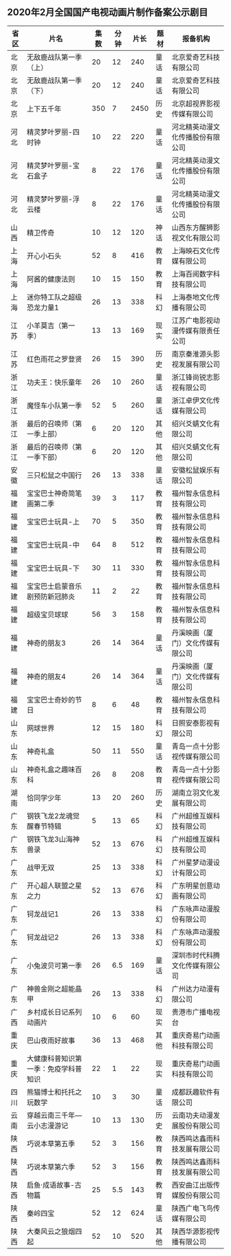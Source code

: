 ## 2020年2月全国国产电视动画片制作备案公示剧目
 省区 | 片名 | 集数 | 分钟 | 片长 | 题材 | 报备机构 
---|---|---|---|---|---|---
 北京 | 无敌鹿战队第一季（上） | 20 | 12 | 240 | 童话 | 北京爱奇艺科技有限公司 
 北京 | 无敌鹿战队第一季（下） | 20 | 12 | 240 | 童话 | 北京爱奇艺科技有限公司 
 北京 | 上下五千年 | 350 | 7 | 2450 | 历史 | 北京超视界影视传媒有限公司 
 河北 | 精灵梦叶罗丽-四时钟 | 10 | 22 | 220 | 童话 | 河北精英动漫文化传播股份有限公司 
 河北 | 精灵梦叶罗丽-宝石盒子 | 8 | 22 | 176 | 童话 | 河北精英动漫文化传播股份有限公司 
 河北 | 精灵梦叶罗丽-浮云楼 | 8 | 22 | 176 | 童话 | 河北精英动漫文化传播股份有限公司 
 山西 | 精卫传奇 | 10 | 12 | 120 | 神话 | 山西东方醒狮影视文化有限公司 
 上海 | 开心小石头 | 52 | 8 | 416 | 教育 | 上海映石文化传媒有限公司 
 上海 | 阿酱的健康法则 | 10 | 15 | 150 | 教育 | 上海百阅数字科技有限公司 
 上海 | 迷你特工队之超级恐龙力量1 | 26 | 13 | 338 | 科幻 | 上海泰地文化传播有限公司 
 江苏 | 小羊莫吉（第一季） | 13 | 13 | 169 | 现实 | 江苏广电影视动漫传媒有限责任公司 
 江苏 | 红色雨花之罗登贤 | 26 | 15 | 390 | 历史 | 南京秦淮源头影视发展有限公司 
 浙江 | 功夫王：快乐童年 | 26 | 10 | 260 | 童话 | 浙江锋尚锐志影视有限公司 
 浙江 | 魔怪车小队第一季 | 52 | 5 | 260 | 童话 | 浙江卓伊文化传媒有限公司 
 浙江 | 最后的召唤师（第一季上部） | 6 | 20 | 120 | 其他 | 绍兴爻蜻文化有限公司 
 浙江 | 最后的召唤师（第一季下部） | 6 | 20 | 120 | 其他 | 绍兴爻蜻文化有限公司 
 安徽 | 三只松鼠之中国行 | 26 | 13 | 338 | 童话 | 安徽松鼠娱乐有限公司 
 福建 | 宝宝巴士神奇简笔画第二季 | 39 | 3 | 117 | 教育 | 福州智永信息科技有限公司 
 福建 | 宝宝巴士玩具-上 | 70 | 5 | 350 | 教育 | 福州智永信息科技有限公司 
 福建 | 宝宝巴士玩具-中 | 64 | 8 | 512 | 教育 | 福州智永信息科技有限公司 
 福建 | 宝宝巴士玩具-下 | 30 | 11 | 330 | 教育 | 福州智永信息科技有限公司 
 福建 | 宝宝巴士启蒙音乐剧预防新冠肺炎 | 11 | 2 | 22 | 教育 | 福州智永信息科技有限公司 
 福建 | 超级宝贝球球 | 56 | 3 | 158 | 教育 | 福州智永信息科技有限公司 
 福建 | 神奇的朋友3 | 26 | 14 | 364 | 童话 | 丹溪映画（厦门）文化传媒有限公司 
 福建 | 神奇的朋友4 | 26 | 14 | 364 | 童话 | 丹溪映画（厦门）文化传媒有限公司 
 福建 | 宝宝巴士奇妙的节日 | 8 | 6 | 48 | 教育 | 福州智永信息科技有限公司 
 山东 | 网球世界 | 12 | 15 | 180 | 科幻 | 日照安泰影视有限公司 
 山东 | 神奇礼盒 | 50 | 11 | 550 | 童话 | 青岛一点十分影视传媒有限公司 
 山东 | 神奇礼盒之趣味百科 | 26 | 8 | 208 | 教育 | 青岛一点十分影视传媒有限公司 
 湖南 | 恰同学少年 | 13 | 20 | 260 | 历史 | 湖南立羽文化发展有限公司 
 广东 | 钢铁飞龙2龙魂觉醒春节特辑 | 5 | 13 | 65 | 科幻 | 广州超维互娱科技有限公司 
 广东 | 钢铁飞龙3山海神兽录 | 52 | 13 | 676 | 科幻 | 广州超维互娱科技有限公司 
 广东 | 战甲无双 | 25 | 13 | 338 | 科幻 | 广州星梦动漫设计有限公司 
 广东 | 开心超人联盟之星之力 | 52 | 13 | 676 | 科幻 | 广东明星创意动画有限公司 
 广东 | 钶龙战记1 | 26 | 13 | 338 | 科幻 | 广东咏声动漫股份有限公司 
 广东 | 钶龙战记2 | 26 | 13 | 338 | 科幻 | 广东咏声动漫股份有限公司 
 广东 | 小兔波贝可第一季 | 26 | 6.5 | 169 | 童话 | 深圳市时代科腾文化传媒有限公司 
 广东 | 神兽金刚之超能晶甲 | 26 | 13 | 338 | 科幻 | 广州达力动漫有限公司 
 广西 | 乡村成长日记系列动画片 | 10 | 6 | 60 | 现实 | 贵港市广播电视台 
 重庆 | 巴山夜雨好故事 | 36 | 13 | 468 | 其他 | 重庆奇易门动画科技有限公司 
 重庆 | 大健康科普知识第一季：免疫学科普知识 | 22 | 1 | 22 | 现实 | 重庆奇易门动画科技有限公司 
 四川 | 熊猫博士和托托之玩数学 | 10 | 3 | 30 | 童话 | 成都跃趣软件有限公司 
 云南 | 穿越云南三千年—云小志漫游记 | 10 | 13 | 130 | 历史 | 云南功夫动漫发展股份有限公司 
 陕西 | 巧说本草第五季 | 52 | 3 | 156 | 教育 | 陕西鸣达鑫雨科技发展有限公司 
 陕西 | 巧说本草第六季 | 52 | 3 | 156 | 教育 | 陕西鸣达鑫雨科技发展有限公司 
 陕西 | 启鱼·成语故事-古物篇 | 25 | 5.5 | 143 | 教育 | 西安曲江出版传媒股份有限公司 
 陕西 | 秦岭四宝 | 52 | 12 | 624 | 童话 | 陕西广电飞鸟传媒有限公司 
 陕西 | 大秦风云之狼烟四起 | 52 | 10 | 520 | 其他 | 陕西华源影视传播有限公司 
